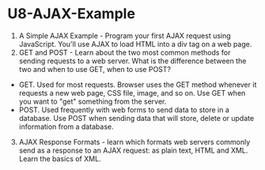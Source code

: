 # U8-AJAX-Example
 
1. A Simple AJAX Example - Program your first AJAX request using JavaScript. You'll use AJAX to load HTML into a div tag on a web page.
2. GET and POST - Learn about the two most common methods for sending requests to a web server. What is the difference between the two and when to use GET, when to use POST?
- GET. Used for most requests. Browser uses the GET method whenever it requests a new web page, CSS file, image, and so on. Use GET when you want to "get" something from the server.
- POST. Used frequently with web forms to send data to store in a database. Use POST when sending data that will store, delete or update information from a database.
3. AJAX Response Formats - learn which formats web servers commonly send as a response to an AJAX request: as plain text, HTML and XML. Learn the basics of XML.